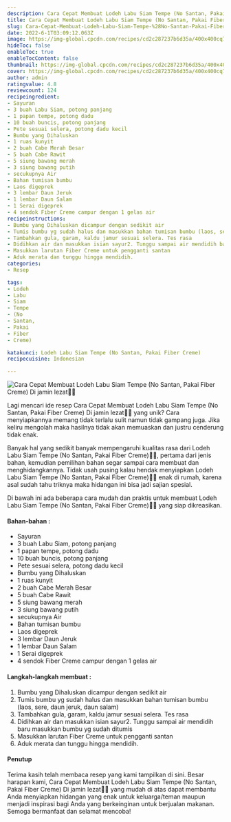 ```yaml
---
description: Cara Cepat Membuat Lodeh Labu Siam Tempe (No Santan, Pakai Fiber Creme) Di jamin lezat"
title: Cara Cepat Membuat Lodeh Labu Siam Tempe (No Santan, Pakai Fiber Creme) Di jamin lezat
slug: Cara-Cepat-Membuat-Lodeh-Labu-Siam-Tempe-%28No-Santan-Pakai-Fiber-Creme%29-Di-jamin-lezat
date: 2022-6-1T03:09:12.063Z
image: https://img-global.cpcdn.com/recipes/cd2c287237b6d35a/400x400cq70/photo.jpg
hideToc: false
enableToc: true
enableTocContent: false
thumbnail: https://img-global.cpcdn.com/recipes/cd2c287237b6d35a/400x400cq70/photo.jpg
cover: https://img-global.cpcdn.com/recipes/cd2c287237b6d35a/400x400cq70/photo.jpg
author: admin
ratingvalue: 4.8
reviewcount: 124
recipeingredient:
- Sayuran
- 3 buah Labu Siam, potong panjang
- 1 papan tempe, potong dadu
- 10 buah buncis, potong panjang
- Pete sesuai selera, potong dadu kecil
- Bumbu yang Dihaluskan
- 1 ruas kunyit
- 2 buah Cabe Merah Besar
- 5 buah Cabe Rawit
- 5 siung bawang merah
- 3 siung bawang putih
- secukupnya Air
- Bahan tumisan bumbu
- Laos digeprek
- 3 lembar Daun Jeruk
- 1 lembar Daun Salam
- 1 Serai digeprek
- 4 sendok Fiber Creme campur dengan 1 gelas air
recipeinstructions:
- Bumbu yang Dihaluskan dicampur dengan sedikit air
- Tumis bumbu yg sudah halus dan masukkan bahan tumisan bumbu (laos, sere, daun jeruk, daun salam)
- Tambahkan gula, garam, kaldu jamur sesuai selera. Tes rasa
- Didihkan air dan masukkan isian sayur2. Tunggu sampai air mendidih baru masukkan bumbu yg sudah ditumis
- Masukkan larutan Fiber Creme untuk pengganti santan
- Aduk merata dan tunggu hingga mendidih.
categories:
- Resep

tags:
- Lodeh
- Labu
- Siam
- Tempe
- (No
- Santan,
- Pakai
- Fiber
- Creme)

katakunci: Lodeh Labu Siam Tempe (No Santan, Pakai Fiber Creme)
recipecuisine: Indonesian

---
```


![Cara Cepat Membuat Lodeh Labu Siam Tempe (No Santan, Pakai Fiber Creme) Di jamin lezat👩‍🍳](https://img-global.cpcdn.com/recipes/cd2c287237b6d35a/400x400cq70/photo.jpg)

Lagi mencari ide resep Cara Cepat Membuat Lodeh Labu Siam Tempe (No Santan, Pakai Fiber Creme) Di jamin lezat👩‍🍳 yang unik? Cara menyiapkannya memang tidak terlalu sulit namun tidak gampang juga. Jika keliru mengolah maka hasilnya tidak akan memuaskan dan justru cenderung tidak enak.

Banyak hal yang sedikit banyak mempengaruhi kualitas rasa dari Lodeh Labu Siam Tempe (No Santan, Pakai Fiber Creme)👩‍🍳, pertama dari jenis bahan, kemudian pemilihan bahan segar sampai cara membuat dan menghidangkannya. Tidak usah pusing kalau hendak menyiapkan Lodeh Labu Siam Tempe (No Santan, Pakai Fiber Creme)👩‍🍳 enak di rumah, karena asal sudah tahu triknya maka hidangan ini bisa jadi sajian spesial.

Di bawah ini ada beberapa cara mudah dan praktis untuk membuat Lodeh Labu Siam Tempe (No Santan, Pakai Fiber Creme)👩‍🍳 yang siap dikreasikan.

<!--inarticleads1-->

#### Bahan-bahan :

- Sayuran
- 3 buah Labu Siam, potong panjang
- 1 papan tempe, potong dadu
- 10 buah buncis, potong panjang
- Pete sesuai selera, potong dadu kecil
- Bumbu yang Dihaluskan
- 1 ruas kunyit
- 2 buah Cabe Merah Besar
- 5 buah Cabe Rawit
- 5 siung bawang merah
- 3 siung bawang putih
- secukupnya Air
- Bahan tumisan bumbu
- Laos digeprek
- 3 lembar Daun Jeruk
- 1 lembar Daun Salam
- 1 Serai digeprek
- 4 sendok Fiber Creme campur dengan 1 gelas air

<!--inarticleads2-->

#### Langkah-langkah membuat :

1. Bumbu yang Dihaluskan dicampur dengan sedikit air
1. Tumis bumbu yg sudah halus dan masukkan bahan tumisan bumbu (laos, sere, daun jeruk, daun salam)
1. Tambahkan gula, garam, kaldu jamur sesuai selera. Tes rasa
1. Didihkan air dan masukkan isian sayur2. Tunggu sampai air mendidih baru masukkan bumbu yg sudah ditumis
1. Masukkan larutan Fiber Creme untuk pengganti santan
1. Aduk merata dan tunggu hingga mendidih.

#### Penutup

Terima kasih telah membaca resep yang kami tampilkan di sini. Besar harapan kami, Cara Cepat Membuat Lodeh Labu Siam Tempe (No Santan, Pakai Fiber Creme) Di jamin lezat👩‍🍳 yang mudah di atas dapat membantu Anda menyiapkan hidangan yang enak untuk keluarga/teman maupun menjadi inspirasi bagi Anda yang berkeinginan untuk berjualan makanan. Semoga bermanfaat dan selamat mencoba!